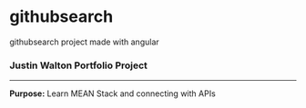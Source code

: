 # githubsearch
githubsearch project made with angular

### Justin Walton Portfolio Project
-----
**Purpose:** Learn MEAN Stack and connecting with APIs
